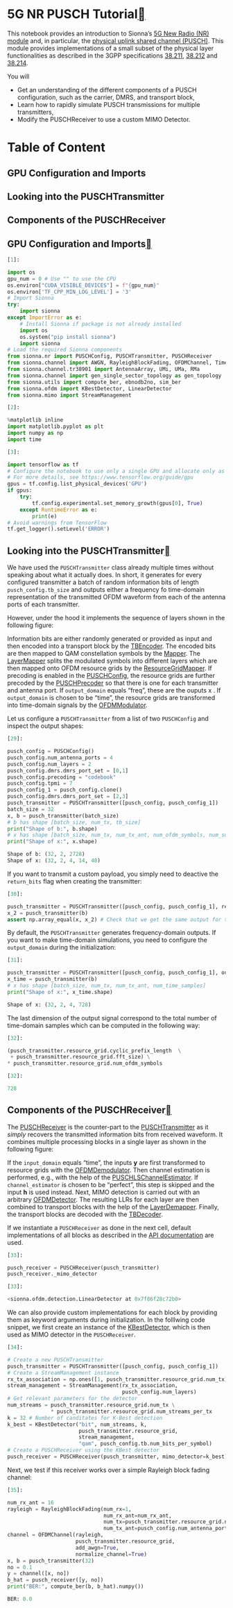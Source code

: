 # 5G NR PUSCH Tutorial<a class="headerlink" href="https://nvlabs.github.io/sionna/examples/5G_NR_PUSCH.html#5G-NR-PUSCH-Tutorial" title="Permalink to this headline"></a>
    
This notebook provides an introduction to Sionna’s <a class="reference external" href="https://nvlabs.github.io/sionna/api/nr.html">5G New Radio (NR) module</a> and, in particular, the <a class="reference external" href="https://nvlabs.github.io/sionna/api/nr.html#pusch">physical uplink shared channel (PUSCH)</a>. This module provides implementations of a small subset of the physical layer functionalities as described in the 3GPP specifications <a class="reference external" href="https://portal.3gpp.org/desktopmodules/Specifications/SpecificationDetails.aspx?specificationId=3213">38.211</a>,
<a class="reference external" href="https://portal.3gpp.org/desktopmodules/Specifications/SpecificationDetails.aspx?specificationId=3214">38.212</a> and <a class="reference external" href="https://portal.3gpp.org/desktopmodules/Specifications/SpecificationDetails.aspx?specificationId=3216">38.214</a>.
    
You will
 
- Get an understanding of the different components of a PUSCH configuration, such as the carrier, DMRS, and transport block,
- Learn how to rapidly simulate PUSCH transmissions for multiple transmitters,
- Modify the PUSCHReceiver to use a custom MIMO Detector.
# Table of Content
## GPU Configuration and Imports
## Looking into the PUSCHTransmitter
## Components of the PUSCHReceiver
  
  

## GPU Configuration and Imports<a class="headerlink" href="https://nvlabs.github.io/sionna/examples/5G_NR_PUSCH.html#GPU-Configuration-and-Imports" title="Permalink to this headline"></a>

```python
[1]:
```

```python
import os
gpu_num = 0 # Use "" to use the CPU
os.environ["CUDA_VISIBLE_DEVICES"] = f"{gpu_num}"
os.environ['TF_CPP_MIN_LOG_LEVEL'] = '3'
# Import Sionna
try:
    import sionna
except ImportError as e:
    # Install Sionna if package is not already installed
    import os
    os.system("pip install sionna")
    import sionna
# Load the required Sionna components
from sionna.nr import PUSCHConfig, PUSCHTransmitter, PUSCHReceiver
from sionna.channel import AWGN, RayleighBlockFading, OFDMChannel, TimeChannel, time_lag_discrete_time_channel
from sionna.channel.tr38901 import AntennaArray, UMi, UMa, RMa
from sionna.channel import gen_single_sector_topology as gen_topology
from sionna.utils import compute_ber, ebnodb2no, sim_ber
from sionna.ofdm import KBestDetector, LinearDetector
from sionna.mimo import StreamManagement
```
```python
[2]:
```

```python
%matplotlib inline
import matplotlib.pyplot as plt
import numpy as np
import time
```
```python
[3]:
```

```python
import tensorflow as tf
# Configure the notebook to use only a single GPU and allocate only as much memory as needed
# For more details, see https://www.tensorflow.org/guide/gpu
gpus = tf.config.list_physical_devices('GPU')
if gpus:
    try:
        tf.config.experimental.set_memory_growth(gpus[0], True)
    except RuntimeError as e:
        print(e)
# Avoid warnings from TensorFlow
tf.get_logger().setLevel('ERROR')
```

## Looking into the PUSCHTransmitter<a class="headerlink" href="https://nvlabs.github.io/sionna/examples/5G_NR_PUSCH.html#Looking-into-the-PUSCHTransmitter" title="Permalink to this headline"></a>
    
We have used the `PUSCHTransmitter` class already multiple times without speaking about what it actually does. In short, it generates for every configured transmitter a batch of random information bits of length `pusch_config.tb_size` and outputs either a frequency fo time-domain representation of the transmitted OFDM waveform from each of the antenna ports of each transmitter.
    
However, under the hood it implements the sequence of layers shown in the following figure:
    
    
Information bits are either randomly generated or provided as input and then encoded into a transport block by the <a class="reference external" href="https://nvlabs.github.io/sionna/api/nr.html#sionna.nr.TBEncoder">TBEncoder</a>. The encoded bits are then mapped to QAM constellation symbols by the <a class="reference external" href="https://nvlabs.github.io/sionna/api/mapping.html#sionna.mapping.Mapper">Mapper</a>. The <a class="reference external" href="https://nvlabs.github.io/sionna/api/nr.html#sionna.nr.LayerMapper">LayerMapper</a> splits the modulated symbols into different layers which are
then mapped onto OFDM resource grids by the <a class="reference external" href="https://nvlabs.github.io/sionna/api/ofdm.html#sionna.ofdm.ResourceGridMapper">ResourceGridMapper</a>. If precoding is enabled in the <a class="reference external" href="https://nvlabs.github.io/sionna/api/nr.html#sionna.nr.PUSCHConfig">PUSCHConfig</a>, the resource grids are further precoded by the <a class="reference external" href="https://nvlabs.github.io/sionna/api/nr.html#sionna.nr.PUSCHPrecoder">PUSCHPrecoder</a> so that there is one for each transmitter and antenna port. If `output_domain` equals “freq”, these
are the ouputs x . If `output_domain` is chosen to be “time”, the resource grids are transformed into time-domain signals by the <a class="reference external" href="https://nvlabs.github.io/sionna/api/ofdm.html#sionna.ofdm.OFDMModulator">OFDMModulator</a>.
    
Let us configure a `PUSCHTransmitter` from a list of two `PUSCHConfig` and inspect the output shapes:

```python
[29]:
```

```python
pusch_config = PUSCHConfig()
pusch_config.num_antenna_ports = 4
pusch_config.num_layers = 2
pusch_config.dmrs.dmrs_port_set = [0,1]
pusch_config.precoding = "codebook"
pusch_config.tpmi = 7
pusch_config_1 = pusch_config.clone()
pusch_config.dmrs.dmrs_port_set = [2,3]
pusch_transmitter = PUSCHTransmitter([pusch_config, pusch_config_1])
batch_size = 32
x, b = pusch_transmitter(batch_size)
# b has shape [batch_size, num_tx, tb_size]
print("Shape of b:", b.shape)
# x has shape [batch_size, num_tx, num_tx_ant, num_ofdm_symbols, num_subcarriers]
print("Shape of x:", x.shape)
```


```python
Shape of b: (32, 2, 2728)
Shape of x: (32, 2, 4, 14, 48)
```

    
If you want to transmit a custom payload, you simply need to deactive the `return_bits` flag when creating the transmitter:

```python
[30]:
```

```python
pusch_transmitter = PUSCHTransmitter([pusch_config, pusch_config_1], return_bits=False)
x_2 = pusch_transmitter(b)
assert np.array_equal(x, x_2) # Check that we get the same output for the payload b generated above
```

    
By default, the `PUSCHTransmitter` generates frequency-domain outputs. If you want to make time-domain simulations, you need to configure the `output_domain` during the initialization:

```python
[31]:
```

```python
pusch_transmitter = PUSCHTransmitter([pusch_config, pusch_config_1], output_domain="time", return_bits=False)
x_time = pusch_transmitter(b)
# x has shape [batch_size, num_tx, num_tx_ant, num_time_samples]
print("Shape of x:", x_time.shape)
```


```python
Shape of x: (32, 2, 4, 728)
```

    
The last dimension of the output signal correspond to the total number of time-domain samples which can be computed in the following way:

```python
[32]:
```

```python
(pusch_transmitter.resource_grid.cyclic_prefix_length  \
 + pusch_transmitter.resource_grid.fft_size) \
* pusch_transmitter.resource_grid.num_ofdm_symbols
```
```python
[32]:
```
```python
728
```
## Components of the PUSCHReceiver<a class="headerlink" href="https://nvlabs.github.io/sionna/examples/5G_NR_PUSCH.html#Components-of-the-PUSCHReceiver" title="Permalink to this headline"></a>
    
The <a class="reference external" href="https://nvlabs.github.io/sionna/api/nr.html#sionna.nr.PUSCHReceiver">PUSCHReceiver</a> is the counter-part to the <a class="reference external" href="https://nvlabs.github.io/sionna/api/nr.html#sionna.nr.PUSCHTransmitter">PUSCHTransmitter</a> as it <em>simply</em> recovers the transmitted information bits from received waveform. It combines multiple processing blocks in a single layer as shown in the following figure:
    
    
If the `input_domain` equals “time”, the inputs $\mathbf{y}$ are first transformed to resource grids with the <a class="reference external" href="https://nvlabs.github.io/sionna/api/ofdm.html#sionna.ofdm.OFDMModulator">OFDMDemodulator</a>. Then channel estimation is performed, e.g., with the help of the <a class="reference external" href="https://nvlabs.github.io/sionna/api/nr.html#sionna.nr.PUSCHLSChannelEstimator">PUSCHLSChannelEstimator</a>. If `channel_estimator` is chosen to be “perfect”, this step is skipped and the input $\mathbf{h}$ is used
instead. Next, MIMO detection is carried out with an arbitrary <a class="reference external" href="https://nvlabs.github.io/sionna/api/ofdm.html#sionna.ofdm.OFDMDetector">OFDMDetector</a>. The resulting LLRs for each layer are then combined to transport blocks with the help of the <a class="reference external" href="https://nvlabs.github.io/sionna/api/nr.html#sionna.nr.LayerDemapper">LayerDemapper</a>. Finally, the transport blocks are decoded with the <a class="reference external" href="https://nvlabs.github.io/sionna/api/nr.html#sionna.nr.TBDecoder">TBDecoder</a>.
    
If we instantiate a `PUSCHReceiver` as done in the next cell, default implementations of all blocks as described in the <a class="reference external" href="https://nvlabs.github.io/sionna/api/nr.html#sionna.nr.PUSCHReceiver">API documentation</a> are used.

```python
[33]:
```

```python
pusch_receiver = PUSCHReceiver(pusch_transmitter)
pusch_receiver._mimo_detector
```
```python
[33]:
```
```python
<sionna.ofdm.detection.LinearDetector at 0x7f86f28c72b0>
```

    
We can also provide custom implementations for each block by providing them as keyword arguments during initialization. In the folllwing code snippet, we first create an instance of the <a class="reference external" href="https://nvlabs.github.io/sionna/api/ofdm.html#sionna.ofdm.KBestDetector">KBestDetector</a>, which is then used as MIMO detector in the `PUSCHReceiver`.

```python
[34]:
```

```python
# Create a new PUSCHTransmitter
pusch_transmitter = PUSCHTransmitter([pusch_config, pusch_config_1])
# Create a StreamManagement instance
rx_tx_association = np.ones([1, pusch_transmitter.resource_grid.num_tx], bool)
stream_management = StreamManagement(rx_tx_association,
                                     pusch_config.num_layers)
# Get relevant parameters for the detector
num_streams = pusch_transmitter.resource_grid.num_tx \
              * pusch_transmitter.resource_grid.num_streams_per_tx
k = 32 # Number of canditates for K-Best detection
k_best = KBestDetector("bit", num_streams, k,
                       pusch_transmitter.resource_grid,
                       stream_management,
                       "qam", pusch_config.tb.num_bits_per_symbol)
# Create a PUSCHReceiver using the KBest detector
pusch_receiver = PUSCHReceiver(pusch_transmitter, mimo_detector=k_best)
```

    
Next, we test if this receiver works over a simple Rayleigh block fading channel:

```python
[35]:
```

```python
num_rx_ant = 16
rayleigh = RayleighBlockFading(num_rx=1,
                               num_rx_ant=num_rx_ant,
                               num_tx=pusch_transmitter.resource_grid.num_tx,
                               num_tx_ant=pusch_config.num_antenna_ports)
channel = OFDMChannel(rayleigh,
                      pusch_transmitter.resource_grid,
                      add_awgn=True,
                      normalize_channel=True)
x, b = pusch_transmitter(32)
no = 0.1
y = channel([x, no])
b_hat = pusch_receiver([y, no])
print("BER:", compute_ber(b, b_hat).numpy())
```


```python
BER: 0.0
```
